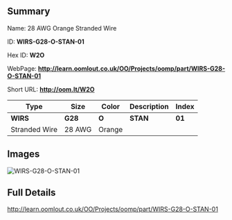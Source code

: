

## Summary
 
Name: 28 AWG Orange Stranded Wire

ID: __WIRS-G28-O-STAN-01__

Hex ID: __W2O__

WebPage: __http://learn.oomlout.co.uk/OO/Projects/oomp/part/WIRS-G28-O-STAN-01__

Short URL: __http://oom.lt/W2O__


| Type   | Size   | Color   | Description   | Index   |    
| ----- | ------   | ------   | -----   | ----   |    
| __WIRS__   					| __G28__   					| __O__    						| __STAN__    					| __01__ |    
| Stranded Wire		| 28 AWG	| Orange		| 	| 	|

## Images
![WIRS-G28-O-STAN-01](http://oomlout.com/oomp-gen/parts/WIRS-G28-O-STAN-01/WIRS-G28-O-STAN-01_420.jpg)

## Full Details

 http://learn.oomlout.co.uk/OO/Projects/oomp/part/WIRS-G28-O-STAN-01

